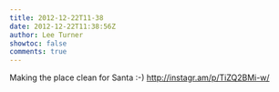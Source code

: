 ```yaml
---
title: 2012-12-22T11-38
date: 2012-12-22T11:38:56Z
author: Lee Turner
showtoc: false
comments: true
---
```


Making the place clean for Santa :-) http://instagr.am/p/TiZQ2BMi-w/

